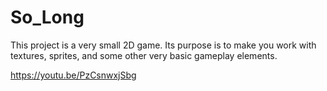 # So_Long
This project is a very small 2D game. Its purpose is to make you work with textures, sprites, and some other very basic gameplay elements.

https://youtu.be/PzCsnwxjSbg 
